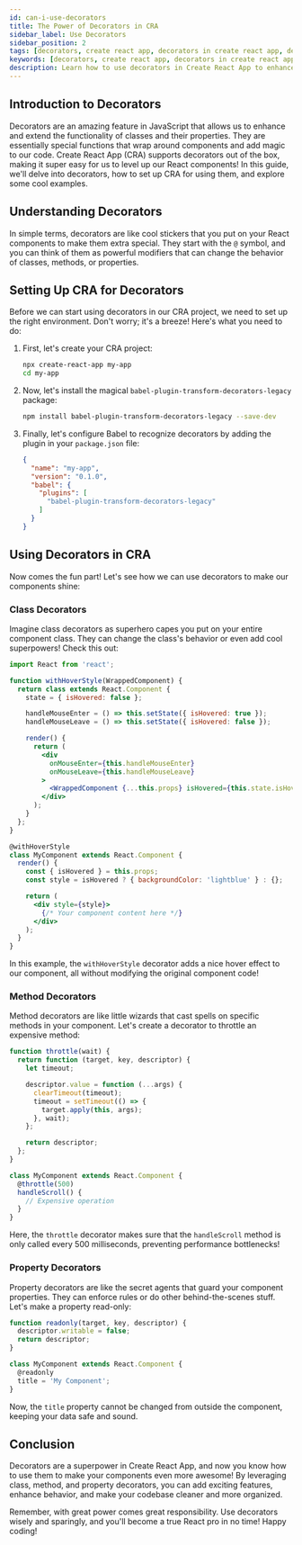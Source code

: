 ```yaml
---
id: can-i-use-decorators
title: The Power of Decorators in CRA
sidebar_label: Use Decorators
sidebar_position: 2
tags: [decorators, create react app, decorators in create react app, decorators in react, decorators in javascript, decorators in typescript]
keywords: [decorators, create react app, decorators in create react app, decorators in react, decorators in javascript, decorators in typescript]
description: Learn how to use decorators in Create React App to enhance and extend the functionality of your components.
---
```



## Introduction to Decorators

Decorators are an amazing feature in JavaScript that allows us to enhance and extend the functionality of classes and their properties. They are essentially special functions that wrap around components and add magic to our code. Create React App (CRA) supports decorators out of the box, making it super easy for us to level up our React components! In this guide, we'll delve into decorators, how to set up CRA for using them, and explore some cool examples.

## Understanding Decorators

In simple terms, decorators are like cool stickers that you put on your React components to make them extra special. They start with the `@` symbol, and you can think of them as powerful modifiers that can change the behavior of classes, methods, or properties.

## Setting Up CRA for Decorators

Before we can start using decorators in our CRA project, we need to set up the right environment. Don't worry; it's a breeze! Here's what you need to do:

1. First, let's create your CRA project:

   ```bash
   npx create-react-app my-app
   cd my-app
   ```

2. Now, let's install the magical `babel-plugin-transform-decorators-legacy` package:

   ```bash
   npm install babel-plugin-transform-decorators-legacy --save-dev
   ```

3. Finally, let's configure Babel to recognize decorators by adding the plugin in your `package.json` file:

   ```json title="package.json"
   {
     "name": "my-app",
     "version": "0.1.0",
     "babel": {
       "plugins": [
         "babel-plugin-transform-decorators-legacy"
       ]
     }
   }
   ```

## Using Decorators in CRA

Now comes the fun part! Let's see how we can use decorators to make our components shine:

### Class Decorators

Imagine class decorators as superhero capes you put on your entire component class. They can change the class's behavior or even add cool superpowers! Check this out:

```jsx title="MyComponent.jsx"
import React from 'react';

function withHoverStyle(WrappedComponent) {
  return class extends React.Component {
    state = { isHovered: false };

    handleMouseEnter = () => this.setState({ isHovered: true });
    handleMouseLeave = () => this.setState({ isHovered: false });

    render() {
      return (
        <div
          onMouseEnter={this.handleMouseEnter}
          onMouseLeave={this.handleMouseLeave}
        >
          <WrappedComponent {...this.props} isHovered={this.state.isHovered} />
        </div>
      );
    }
  };
}

@withHoverStyle
class MyComponent extends React.Component {
  render() {
    const { isHovered } = this.props;
    const style = isHovered ? { backgroundColor: 'lightblue' } : {};

    return (
      <div style={style}>
        {/* Your component content here */}
      </div>
    );
  }
}
```

In this example, the `withHoverStyle` decorator adds a nice hover effect to our component, all without modifying the original component code!

### Method Decorators

Method decorators are like little wizards that cast spells on specific methods in your component. Let's create a decorator to throttle an expensive method:

```jsx title="MyComponent.jsx"
function throttle(wait) {
  return function (target, key, descriptor) {
    let timeout;

    descriptor.value = function (...args) {
      clearTimeout(timeout);
      timeout = setTimeout(() => {
        target.apply(this, args);
      }, wait);
    };

    return descriptor;
  };
}

class MyComponent extends React.Component {
  @throttle(500)
  handleScroll() {
    // Expensive operation
  }
}
```

Here, the `throttle` decorator makes sure that the `handleScroll` method is only called every 500 milliseconds, preventing performance bottlenecks!

### Property Decorators

Property decorators are like the secret agents that guard your component properties. They can enforce rules or do other behind-the-scenes stuff. Let's make a property read-only:

```jsx title="MyComponent.jsx"
function readonly(target, key, descriptor) {
  descriptor.writable = false;
  return descriptor;
}

class MyComponent extends React.Component {
  @readonly
  title = 'My Component';
}
```

Now, the `title` property cannot be changed from outside the component, keeping your data safe and sound.

## Conclusion

Decorators are a superpower in Create React App, and now you know how to use them to make your components even more awesome! By leveraging class, method, and property decorators, you can add exciting features, enhance behavior, and make your codebase cleaner and more organized.

Remember, with great power comes great responsibility. Use decorators wisely and sparingly, and you'll become a true React pro in no time! Happy coding! 
